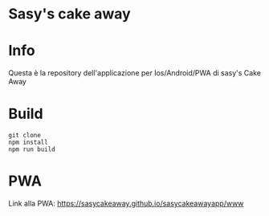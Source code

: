 # Sasy's cake away

# Info

Questa è la repository dell'applicazione per Ios/Android/PWA di sasy's Cake Away

# Build

```console
git clone 
npm install
npm run build
```
# PWA

Link alla PWA: https://sasycakeaway.github.io/sasycakeawayapp/www
